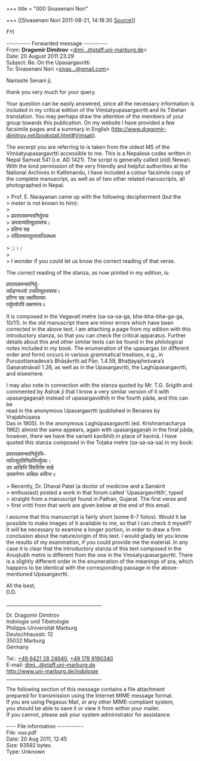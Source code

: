 +++
title = "000 Sivasenani Nori"

+++
[[Sivasenani Nori	2011-08-21, 14:18:30 [Source](https://groups.google.com/g/bvparishat/c/l7PFtUQUZ5Y)]]



FYI  
  

---------- Forwarded message ----------  
From: **Dragomir Dimitrov** \<[dimi...@staff.uni-marburg.de]()\>  
Date: 20 August 2011 23:29  
Subject: Re: On the Upasargavritti  
To: Sivasenani Nori \<[sivas...@gmail.com]()\>  
  
  
Namaste Senani ji,  
  
thank you very much for your query.  
  
Your question can be easily answered, since all the necessary information is  
included in my critical edition of the Viṃśatyupasargavṛtti and its Tibetan  
translation. You may perhaps draw the attention of the members of your  
group towards this publication. On my website I have provided a few  
facsimile pages and a summary in English (<http://www.dragomir->  
[dimitrov.net/bookstall.html#Vimsati](http://dimitrov.net/bookstall.html#Vimsati)).  
  
The excerpt you are referring to is taken from the oldest MS of the  
Viṃśatyupasargavṛtti accessible to me. This is a Nepalese codex written in  
Nepal Samvat 541 (i.e. AD 1421). The script is generally called (old) Newari.  
With the kind permission of the very friendly and helpful authorities at the  
National Archives in Kathmandu, I have included a colour facsimile copy of  
the complete manuscript, as well as of two other related manuscripts, all  
photographed in Nepal.  

  
\> Prof. E. Narayanan came up with the following decipherment (but the  
\> meter is not known to him):  
\>  
\> प्रपरापसमन्ववनिर्दुरव्य  
\> ङपयाप्यतिसूदपयश्च।  
\> प्रतिना सह  
\> लंपितव्यापपूपयावधिलब्धम  

\> ्र।।  
\>  
\> I wonder if you could let us know the correct reading of that verse.  
  

The correct reading of the stanza, as now printed in my edition, is:  
  
प्रपरापसमन्ववनिर्दु-  
र्व्याङ्न्यधयो ऽप्यतिसूदभयश्च।  
प्रतिना सह लक्षयितव्याः  
पर्युपयोरपि लक्षणमत्र॥  
  
It is composed in the Vegavatī metre (sa-sa-sa-ga, bha-bha-bha-ga-ga,  
10/11). In the old manuscript there are minor errors which have been  
corrected in the above text. I am attaching a page from my edition with this  
introductory stanza, so that you can check the critical apparatus. Further  
details about this and other similar texts can be found in the philological  
notes included in my book. The enumeration of the upasargas (in different  
order and form) occurs in various grammatical treatises, e.g., in  
Puruṣottamadeva’s Bhāṣāvṛtti ad Pāṇ. 1.4.59, Bhaṭṭayajñeśvara’s  
Gaṇaratnāvalī 1.26, as well as in the Upasargavṛtti, the Laghūpasargavṛtti,  
and elsewhere.  
  
I may also note in connection with the stanza quoted by Mr. T.G. Srigith and  
commented by Ashok ji that I know a very similar version of it with  
upasargagaṇaḥ instead of upasargavidhiḥ in the fourth pāda, and this can be  
read in the anonymous Upasargavṛtti (published in Benares by Vrajabhūṣaṇa  
Das in 1905). In the anonymous Laghūpasargavṛtti (ed. Krishnamacharya  
1962) almost the same appears, again with upasargagaṇaḥ in the final pāda;  
however, there we have the variant kavibhiḥ in place of kavinā. I have  
quoted this stanza composed in the Toṭaka metre (sa-sa-sa-sa) in my book:  
  
प्रपरापसमन्ववनिर्दुरभि-  
व्यधिसूदतिनिप्रतिपर्युपयः।  
उप आङिति विंशतिरेष सखे  
उपसर्गगणः कथितः कविना॥  

  
\> Recently, Dr. Dhaval Patel (a doctor of medicine and a Sanskrit  
\> enthusiast) posted a work in that forum called 'Upasargavrittih', typed  
\> straight from a manuscript found in Pathan, Gujarat. The first verse and  
\> first vritti from that work are given below at the end of this email.  
  

I assume that this manuscript is fairly short (some 6-7 folios). Would it be  
possible to make images of it available to me, so that I can check it myself?  
It will be necessary to examine a longer portion, in order to draw a firm  
conclusion about the nature/origin of this text. I would gladly let you know  
the results of my examination, if you could provide me the material. In any  
case it is clear that the introductory stanza of this text composed in the  
Anuṣṭubh metre is different from the one in the Viṃśatyupasargavṛtti. There  
is a slightly different order in the enumeration of the meanings of pra, which  
happens to be identical with the corresponding passage in the above-  
mentioned Upasargavṛtti.  
  
All the best,  
D.D.  
  
\_\_\_\_\_\_\_\_\_\_\_\_\_\_\_\_\_\_\_\_\_\_\_\_\_\_\_\_\_\_\_\_\_\_\_\_\_\_\_\_  
  
 Dr. Dragomir Dimitrov  
 Indologie und Tibetologie  
 Philipps-Universität Marburg  
 Deutschhausstr. 12  
 35032 Marburg  
 Germany  
  
 Tel.: [+49 6421 28 24640](tel:+49%206421%202824640), [+49 178 9190340](tel:+49%20178%209190340)  
 E-mail: [dimi...@staff.uni-marburg.de]()  
 <http://www.uni-marburg.de/indologie>  
\_\_\_\_\_\_\_\_\_\_\_\_\_\_\_\_\_\_\_\_\_\_\_\_\_\_\_\_\_\_\_\_\_\_\_\_\_\_\_\_  
  
  
  
The following section of this message contains a file attachment  
prepared for transmission using the Internet MIME message format.  
If you are using Pegasus Mail, or any other MIME-compliant system,  
you should be able to save it or view it from within your mailer.  
If you cannot, please ask your system administrator for assistance.  
  
 ---- File information -----------  
  File: vuv.pdf  
  Date: 20 Aug 2011, 12:45  
  Size: 93592 bytes.  
  Type: Unknown  
  

  

